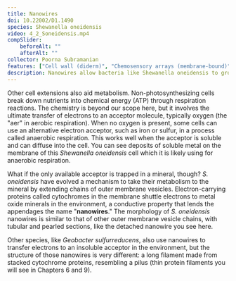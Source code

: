 ```yaml
---
title: Nanowires
doi: 10.22002/D1.1490
species: Shewanella oneidensis
video: 4_2_Soneidensis.mp4
compSlider:
    beforeAlt: ""
    afterAlt: ""
collector: Poorna Subramanian
features: ["Cell wall (diderm)", "Chemosensory arrays (membrane-bound)", "Flagella (external, unsheathed)", "Membrane (inner)", "Membrane (outer)", "Metal deposits", "Nanowires", "Ribosomes", "Vesicles (cytoplasmic)"]
description: Nanowires allow bacteria like Shewanella oneidensis to grow anaerobically by using an insoluble mineral for respiration
---
```


Other cell extensions also aid metabolism. Non-photosynthesizing cells break down nutrients into chemical energy (ATP) through respiration reactions. The chemistry is beyond our scope here, but it involves the ultimate transfer of electrons to an acceptor molecule, typically oxygen (the "aer" in aerobic respiration). When no oxygen is present, some cells can use an alternative electron acceptor, such as iron or sulfur, in a process called anaerobic respiration. This works well when the acceptor is soluble and can diffuse into the cell. You can see deposits of soluble metal on the membrane of this *Shewanella oneidensis* cell which it is likely using for anaerobic respiration.

What if the only available acceptor is trapped in a mineral, though? *S. oneidensis* have evolved a mechanism to take their metabolism to the mineral by extending chains of outer membrane vesicles. Electron-carrying proteins called cytochromes in the membrane shuttle electrons to metal oxide minerals in the environment, a conductive property that lends the appendages the name "**nanowires**." The morphology of *S. oneidensis* nanowires is similar to that of other outer membrane vesicle chains, with tubular and pearled sections, like the detached nanowire you see here.

Other species, like *Geobacter sulfurreducens*, also use nanowires to transfer electrons to an insoluble acceptor in the environment, but the structure of those nanowires is very different: a long filament made from stacked cytochrome proteins, resembling a pilus (thin protein filaments you will see in Chapters 6 and 9).


